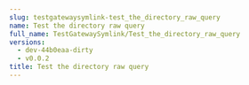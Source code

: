```yaml
---
slug: testgatewaysymlink-test_the_directory_raw_query
name: Test the directory raw query
full_name: TestGatewaySymlink/Test_the_directory_raw_query
versions:
  - dev-44b0eaa-dirty
  - v0.0.2
title: Test the directory raw query
---
```


